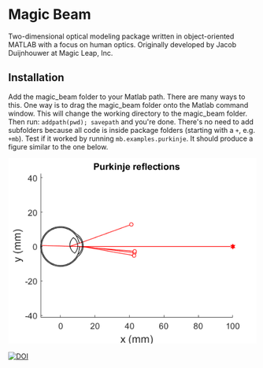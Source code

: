 # Magic Beam
Two-dimensional optical modeling package written in object-oriented MATLAB with a focus on human optics. Originally developed by Jacob Duijnhouwer at Magic Leap, Inc.

## Installation
Add the magic_beam folder to your Matlab path. There are many ways to this. One way is to drag the magic_beam folder onto the Matlab command window. This will change the working directory to the magic_beam folder. Then run: `addpath(pwd); savepath` and you're done. There's no need to add subfolders because all code is inside package folders (starting with a `+`, e.g. `+mb`). Test if it worked by running `mb.examples.purkinje`. It should produce a figure similar to the one below.

![mb_examples.purkinje.m](./resources/mb_examples_purkinje.png)

[![DOI](https://zenodo.org/badge/525891782.svg)](https://zenodo.org/badge/latestdoi/525891782)
